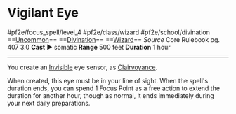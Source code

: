 # Vigilant Eye
#pf2e/focus_spell/level_4 #pf2e/class/wizard #pf2e/school/divination 
==[Uncommon](../../../rules/traits/uncommon.md)== ==[Divination](../../../rules/traits/divination.md)== ==[Wizard](../../../rules/traits/wizard.md)==
*Source* Core Rulebook pg. 407 3.0
**Cast** ► somatic
**Range** 500 feet
**Duration** 1 hour

---
You create an [Invisible](../../../Conditions/Invisible.md) eye sensor, as [Clairvoyance](../../Arcane_Tradition/Level%204/Clairvoyance.md).

When created, this eye must be in your line of sight. When the spell's duration ends, you can spend 1 Focus Point as a free action to extend the duration for another hour, though as normal, it ends immediately during your next daily preparations.
